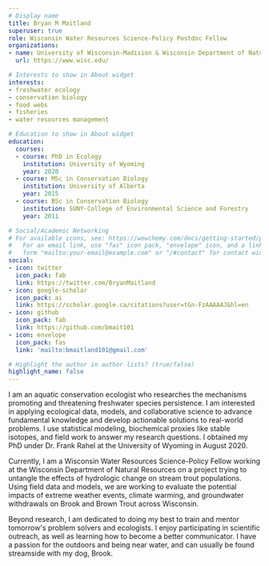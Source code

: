 ```yaml
---
# Display name
title: Bryan M Maitland
superuser: true
role: Wisconsin Water Resources Science-Policy Postdoc Fellow
organizations:
- name: University of Wisconsin-Madision & Wisconsin Department of Natural Resouces
  url: https://www.wisc.edu/

# Interests to show in About widget
interests:
- freshwater ecology
- conservation biology
- food webs 
- fisheries
- water resources management

# Education to show in About widget
education:
  courses:
  - course: PhD in Ecology
    institution: University of Wyoming
    year: 2020
  - course: MSc in Conservation Biology
    institution: University of Alberta
    year: 2015
  - course: BSc in Conservation Biology
    institution: SUNY-College of Environmental Science and Forestry
    year: 2011

# Social/Academic Networking
# For available icons, see: https://wowchemy.com/docs/getting-started/page-builder/#icons
#   For an email link, use "fas" icon pack, "envelope" icon, and a link in the
#   form "mailto:your-email@example.com" or "/#contact" for contact widget.
social:
- icon: twitter
  icon_pack: fab
  link: https://twitter.com/BryanMaitland
- icon: google-scholar  
  icon_pack: ai
  link: https://scholar.google.ca/citations?user=tGn-FzAAAAAJ&hl=en
- icon: github
  icon_pack: fab
  link: https://github.com/bmait101
- icon: envelope
  icon_pack: fas
  link: 'mailto:bmaitland101@gmail.com'

# Highlight the author in author lists? (true/false)
highlight_name: false
---
```


I am an aquatic conservation ecologist who researches the mechanisms promoting and threatening freshwater species persistence. I am interested in applying ecological data, models, and collaborative science to advance fundamental knowledge and develop actionable solutions to real-world problems. I use statistical modeling, biochemical proxies like stable isotopes, and field work to answer my research questions. I obtained my PhD under Dr. Frank Rahel at the University of Wyoming in August 2020. 

Currently, I am a Wisconsin Water Resources Science-Policy Fellow working at the Wisconsin Department of Natural Resources on a project trying to untangle the effects of hydrologic change on stream trout populations. Using field data and models, we are working to evaluate the potential impacts of extreme weather events, climate warming, and groundwater withdrawals on Brook and Brown Trout across Wisconsin. 

Beyond research, I am dedicated to doing my best to train and mentor tomorrow's problem solvers and ecologists. I enjoy participating in scientific outreach, as well as learning how to become a better communicator. I have a passion for the outdoors and being near water, and can usually be found streamside with my dog, Brook. 